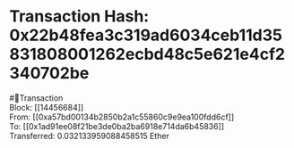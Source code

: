 
Transaction Hash: 0x22b48fea3c319ad6034ceb11d35831808001262ecbd48c5e621e4cf2340702be
====================================================================================
  
#💸Transaction  
Block: [[14456684]]  
From: [[0xa57bd00134b2850b2a1c55860c9e9ea100fdd6cf]]  
To: [[0x1ad91ee08f21be3de0ba2ba6918e714da6b45836]]  
Transferred: 0.032133959088458515 Ether